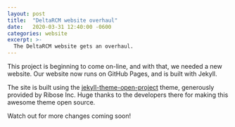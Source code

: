 ```yaml
---
layout: post
title:  "DeltaRCM website overhaul"
date:   2020-03-31 12:40:00 -0600
categories: website
excerpt: >-
  The DeltaRCM website gets an overhaul.
---
```



This project is beginning to come on-line, and with that, we needed a new website. 
Our website now runs on GitHub Pages, and is built with Jekyll.

The site is built using the [jekyll-theme-open-project](https://github.com/riboseinc/jekyll-theme-open-project) theme, generously provided by Ribose Inc.
Huge thanks to the developers there for making this awesome theme open source.

Watch out for more changes coming soon!
